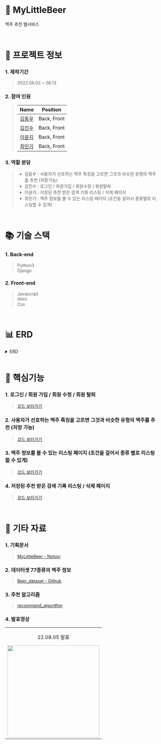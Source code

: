 # 🍻 MyLittleBeer

맥주 추천 웹서비스  

<br />

# 📃 프로젝트 정보

### 1. 제작기간

> 2022.06.02 ~ 06.13

### 2. 참여 인원

> |                    Name                    |  Position   |
> | :----------------------------------------: | :---------: |
> | [김동우](https://github.com/kimphysicsman) | Back, Front |
> |   [김진수](https://github.com/creamone)    | Back, Front |
> |     [이윤지](https://github.com/yunji3)    | Back, Front |
> |    [최민기](https://github.com/mankic)     | Back, Front |

### 3. 역할 분담

> - 김동우 : 사용자가 선호하는 맥주 특징을 고르면 그것과 비슷한 유형의 맥주를 추천 (저장가능)
> - 김진수 : 로그인 / 회원가입 / 회원수정 / 회원탈퇴
> - 이윤지 : 저장된 추천 받은 검색 기록 리스팅 / 삭제 페이지
> - 최민기 : 맥주 정보를 볼 수 있는 리스팅 페이지 (조건을 걸어서 종류별로 리스팅할 수 있게)

<br />

# 📚 기술 스택

### 1. Back-end

> Python3  
> Django  

### 2. Front-end
  
> Javascript  
> Html  
> Css  

<br />

# 📊 ERD

<details>
<summary>ERD</summary>
<div markdown="1" style="padding-left: 15px;">
<img src="https://user-images.githubusercontent.com/52207954/186103086-b7e62343-69bb-46bb-af76-a888db74c8ef.png" width="800px"/>
</div>
</details>

<br />


# 🔑 핵심기능

### 1. 로그인 / 회원 가입 / 회원 수정 / 회원 탈퇴
 
> [코드 보러가기](https://github.com/nbcamp-AI-2-fantastic4/mylittlebeer/blob/255cda0b67fd3f3df6e6f222e926d4d24931adb1/user/views.py#L13)

### 2. 사용자가 선호하는 맥주 특징을 고르면 그것과 비슷한 유형의 맥주를 추천 (저장 가능)

> [코드 보러가기](https://github.com/nbcamp-AI-2-fantastic4/mylittlebeer/blob/255cda0b67fd3f3df6e6f222e926d4d24931adb1/recommend/views.py#L19)

### 3. 맥주 정보를 볼 수 있는 리스팅 페이지 (조건을 걸어서 종류 별로 리스팅 할 수 있게)

> [코드 보러가기](https://github.com/nbcamp-AI-2-fantastic4/mylittlebeer/blob/255cda0b67fd3f3df6e6f222e926d4d24931adb1/beer/views.py#L5)

### 4. 저장된 추천 받은 검색 기록 리스팅 / 삭제 페이지 
 
> [코드 보러가기](https://github.com/nbcamp-AI-2-fantastic4/mylittlebeer/blob/255cda0b67fd3f3df6e6f222e926d4d24931adb1/history/views.py#L8)

<br />

# 📕 기타 자료

### 1. 기획문서

> [MyLittleBeer - Notion](https://www.notion.so/kimphysicsman/MLB-MyLittleBeer-3c4edfa70eb24593ab1cc9b05f8e6e61)

### 2. 데이터셋 77종류의 맥주 정보

> [Beer_dataset - Github](https://github.com/ghgit1798/Crawling-Preprocessing/blob/main/CBF_Beer/%EB%A7%A5%EC%A3%BC_cbf_data.csv)


### 3. 추천 알고리즘

> [recommend_algorithm](https://colab.research.google.com/drive/1eaEzktpnYVwAdhBeXs2LBt0xSENqSdtl#scrollTo=xdFp-9f7VGnn)

### 4. 발표영상

<table>
  <tbody>
      <td>
        <p align="center"> 22.08.05 발표 </p>
        <a href="https://www.youtube.com/watch?v=FcY93t-2oMI" title="MyLittleBeer 최종발표">
          <img align="center" src="https://user-images.githubusercontent.com/52207954/186103974-c47141f0-3084-4bbc-92c3-ec8f05fca9a6.png" width="300" >
        </a>
      </td>
  </tbody>
</table>
